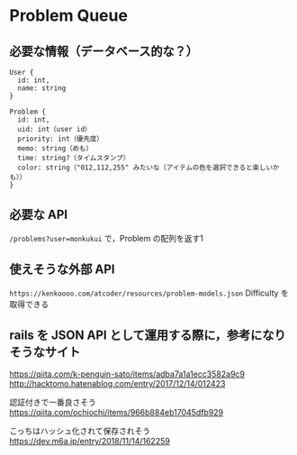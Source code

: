 # Problem Queue

## 必要な情報（データベース的な？）
```
User {
  id: int,
  name: string
}
```

```
Problem {
  id: int,
  uid: int（user id）
  priority: int（優先度）
  memo: string（めも）
  time: string?（タイムスタンプ）
  color: string（"012,112,255" みたいな（アイテムの色を選択できると楽しいかも））
}
```

## 必要な API
`/problems?user=monkukui`
で，Problem  の配列を返す1

## 使えそうな外部 API
`https://kenkoooo.com/atcoder/resources/problem-models.json`
Difficulty を取得できる

## rails を JSON API として運用する際に，参考になりそうなサイト
https://qiita.com/k-penguin-sato/items/adba7a1a1ecc3582a9c9
http://hacktomo.hatenablog.com/entry/2017/12/14/012423

認証付きで一番良さそう
https://qiita.com/ochiochi/items/966b884eb17045dfb929

こっちはハッシュ化されて保存されそう
https://dev.m6a.jp/entry/2018/11/14/162259

